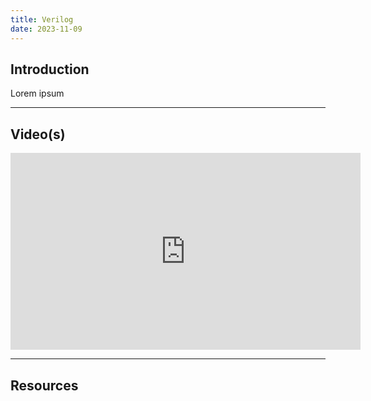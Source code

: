 ```yaml
---
title: Verilog
date: 2023-11-09
---
```

## Introduction

Lorem ipsum

---
## Video(s)

<iframe width="560" height="315" src="https://www.youtube.com/embed/q1QwC3YlHG0?si=Om1jtBqTG-ynheT2" title="YouTube video player" frameborder="0" allow="accelerometer; autoplay; clipboard-write; encrypted-media; gyroscope; picture-in-picture; web-share" allowfullscreen></iframe>

---
## Resources
